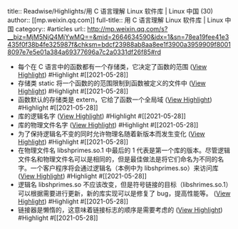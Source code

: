 title:: Readwise/Highlights/用 C 语言理解 Linux 软件库 | Linux 中国 (30)
author:: [[mp.weixin.qq.com]]
full-title:: 用 C 语言理解 Linux 软件库 | Linux 中国
category:: #articles
url:: http://mp.weixin.qq.com/s?__biz=MjM5NjQ4MjYwMQ==&mid=2664634590&idx=1&sn=78ea19fee41e3435f0f38b4fe325987f&chksm=bdcf23988ab8aa8ee1f3900a3959909f80018097e7e5e01a384a69377696a7c2a0331df26f85#rd

- 每个在 C 语言中的函数都有一个存储类，它决定了函数的范围 ([View Highlight](https://instapaper.com/read/1415016267/16515840)) #Highlight #[[2021-05-28]]
- 存储类 static 将一个函数的的范围限制到函数被定义的文件中 ([View Highlight](https://instapaper.com/read/1415016267/16515841)) #Highlight #[[2021-05-28]]
- 函数默认的存储类是 extern，它给了函数一个全局域 ([View Highlight](https://instapaper.com/read/1415016267/16515844)) #Highlight #[[2021-05-28]]
- 库的逻辑名字 ([View Highlight](https://instapaper.com/read/1415016267/16515849)) #Highlight #[[2021-05-28]]
- 库的物理文件名字 ([View Highlight](https://instapaper.com/read/1415016267/16515850)) #Highlight #[[2021-05-28]]
- 为了保持逻辑名不变的同时允许物理名随着新版本而发生变化 ([View Highlight](https://instapaper.com/read/1415016267/16515851)) #Highlight #[[2021-05-28]]
- 在物理文件名 libshprimes.so.1 中最后的 1 代表是第一个库的版本。尽管逻辑文件名和物理文件名可以是相同的，但是最佳做法是将它们命名为不同的名字。一个客户程序将会通过逻辑名（本例中为 libshprimes.so）来访问库 ([View Highlight](https://instapaper.com/read/1415016267/16515854)) #Highlight #[[2021-05-28]]
- 逻辑名 libshprimes.so 不应该改变，但是符号链接的目标（libshrimes.so.1）可以根据需要进行更新，新的库实现可以是修复了 bug，提高性能等。 ([View Highlight](https://instapaper.com/read/1415016267/16515858)) #Highlight #[[2021-05-28]]
- 链接器是懒惰的，这意味着链接标志的顺序是需要考虑的 ([View Highlight](https://instapaper.com/read/1415016267/16515863)) #Highlight #[[2021-05-28]]
